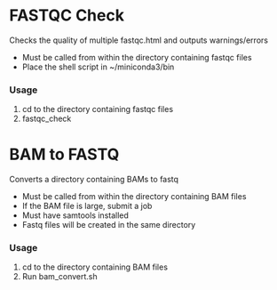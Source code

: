 # FASTQC Check
Checks the quality of multiple fastqc.html and outputs warnings/errors  
* Must be called from within the directory containing fastqc files
* Place the shell script in ~/miniconda3/bin
### Usage
1. cd to the directory containing fastqc files  
2. fastqc_check  
# BAM to FASTQ
Converts a directory containing BAMs to fastq
* Must be called from within the directory containing BAM files  
* If the BAM file is large, submit a job  
* Must have samtools installed  
* Fastq files will be created in the same directory  

### Usage
1. cd to the directory containing BAM files  
2. Run bam_convert.sh  
